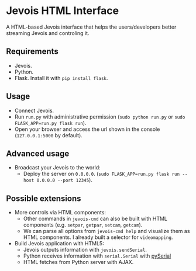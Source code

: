 Jevois HTML Interface
===

A HTML-based Jevois interface that helps the users/developers better streaming Jevois and controling it.

Requirements
---
- Jevois.
- Python.
- Flask. Install it with `pip install flask`.

Usage
---
- Connect Jevois.
- Run `run.py` with administrative permission (`sudo python run.py` or `sudo FLASK_APP=run.py flask run`).
- Open your browser and access the url shown in the console (`127.0.0.1:5000` by default).

Advanced usage
---
- Broadcast your Jevois to the world:
  - Deploy the server on `0.0.0.0`. (`sudo FLASK_APP=run.py flask run --host 0.0.0.0 --port 12345`).

Possible extensions
---
- More controls via HTML components:
  - Other commands in `jevois-cmd` can also be built with HTML components (e.g. `setpar`, `getpar`, `setcam`, `getcam`).
  - We can parse all options from `jevois-cmd help` and visualize them as HTML components. I already built a selector for `videomapping`.
- Build Jevois application with HTML5:
  - Jevois outputs information with `jevois.sendSerial`.
  - Python receives information with `serial.Serial` with [pySerial](http://pythonhosted.org/pyserial/)
  - HTML fetches from Python server with AJAX.
